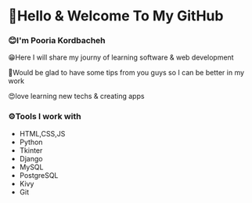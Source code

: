 <h1>👋Hello & Welcome To My GitHub</h1>


<h3>😊I'm Pooria Kordbacheh</h3>

<p>😁Here I will share my journy of learning software & web development</p>

<p>🧐Would be glad to have some tips from you guys so I can be better in my work</p>

<p>😍love learning new techs & creating apps</p>
</hr>

<h3>⚙️Tools I work with</h3>
<ul>
  <li>HTML,CSS,JS</li>
  <li>Python</li>
  <li>Tkinter</li>
  <li>Django</li>
  <li>MySQL</li>
  <li>PostgreSQL</li>
  <li>Kivy</li>
  <li>Git</li>
</ul>
